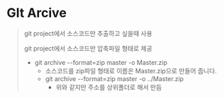 # GIt Arcive

> git project에서 소스코드만 추출하고 싶을때 사용
>
> git project에서 소스코드만 압축파일 형태로 제공
>
> * git archive --format=zip master -o Master.zip
>   * 소스코드를 zip파일 형태로 이름은 Master.zip으로 만들어 줍니다.
>   * git archive --format=zip master -o ../Master.zip
>     * 위와 같지만 주소를 상위폴더로 해서 만듬